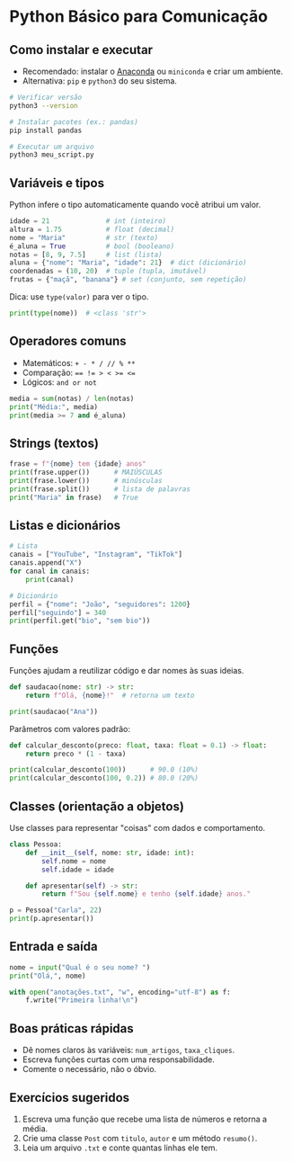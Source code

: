 # Python Básico para Comunicação

## Como instalar e executar
- Recomendado: instalar o [Anaconda](https://www.anaconda.com/) ou `miniconda` e criar um ambiente.
- Alternativa: `pip` e `python3` do seu sistema.

```bash
# Verificar versão
python3 --version

# Instalar pacotes (ex.: pandas)
pip install pandas

# Executar um arquivo
python3 meu_script.py
```

## Variáveis e tipos
Python infere o tipo automaticamente quando você atribui um valor.

```python
idade = 21              # int (inteiro)
altura = 1.75           # float (decimal)
nome = "Maria"          # str (texto)
é_aluna = True          # bool (booleano)
notas = [8, 9, 7.5]     # list (lista)
aluna = {"nome": "Maria", "idade": 21}  # dict (dicionário)
coordenadas = (10, 20)  # tuple (tupla, imutável)
frutas = {"maçã", "banana"} # set (conjunto, sem repetição)
```

Dica: use `type(valor)` para ver o tipo.

```python
print(type(nome))  # <class 'str'>
```

## Operadores comuns
- Matemáticos: `+ - * / // % **`
- Comparação: `== != > < >= <=`
- Lógicos: `and or not`

```python
media = sum(notas) / len(notas)
print("Média:", media)
print(media >= 7 and é_aluna)
```

## Strings (textos)
```python
frase = f"{nome} tem {idade} anos"
print(frase.upper())      # MAIÚSCULAS
print(frase.lower())      # minúsculas
print(frase.split())      # lista de palavras
print("Maria" in frase)   # True
```

## Listas e dicionários
```python
# Lista
canais = ["YouTube", "Instagram", "TikTok"]
canais.append("X")
for canal in canais:
    print(canal)

# Dicionário
perfil = {"nome": "João", "seguidores": 1200}
perfil["seguindo"] = 340
print(perfil.get("bio", "sem bio"))
```

## Funções
Funções ajudam a reutilizar código e dar nomes às suas ideias.

```python
def saudacao(nome: str) -> str:
    return f"Olá, {nome}!"  # retorna um texto

print(saudacao("Ana"))
```

Parâmetros com valores padrão:
```python
def calcular_desconto(preco: float, taxa: float = 0.1) -> float:
    return preco * (1 - taxa)

print(calcular_desconto(100))      # 90.0 (10%)
print(calcular_desconto(100, 0.2)) # 80.0 (20%)
```

## Classes (orientação a objetos)
Use classes para representar "coisas" com dados e comportamento.

```python
class Pessoa:
    def __init__(self, nome: str, idade: int):
        self.nome = nome
        self.idade = idade

    def apresentar(self) -> str:
        return f"Sou {self.nome} e tenho {self.idade} anos."

p = Pessoa("Carla", 22)
print(p.apresentar())
```

## Entrada e saída
```python
nome = input("Qual é o seu nome? ")
print("Olá,", nome)

with open("anotações.txt", "w", encoding="utf-8") as f:
    f.write("Primeira linha!\n")
```

## Boas práticas rápidas
- Dê nomes claros às variáveis: `num_artigos`, `taxa_cliques`.
- Escreva funções curtas com uma responsabilidade.
- Comente o necessário, não o óbvio.

## Exercícios sugeridos
1. Escreva uma função que recebe uma lista de números e retorna a média.
2. Crie uma classe `Post` com `titulo`, `autor` e um método `resumo()`.
3. Leia um arquivo `.txt` e conte quantas linhas ele tem.
